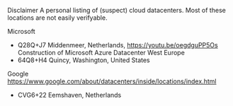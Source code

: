 Disclaimer
A personal listing of (suspect) cloud datacenters. Most of these locations are not easily verifyable.

Microsoft
- Q28Q+J7 Middenmeer, Netherlands, https://youtu.be/oegdguPP5Os Construction of Microsoft Azure Datacenter West Europe
- 64Q8+H4 Quincy, Washington, United States

Google
https://www.google.com/about/datacenters/inside/locations/index.html
- CVG6+22 Eemshaven, Netherlands
